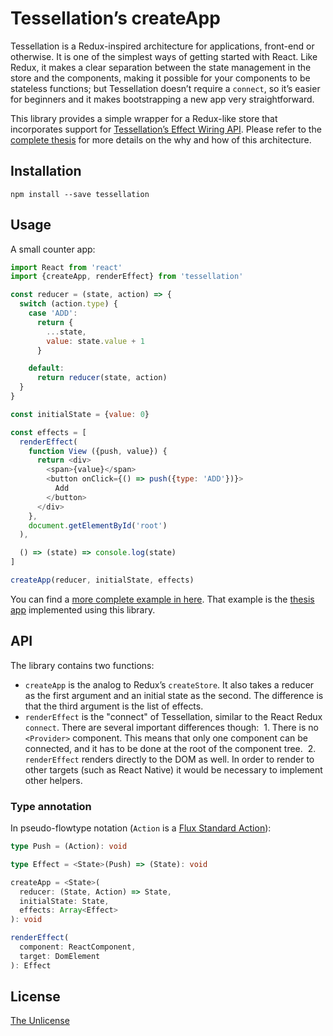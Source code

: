 # Tessellation’s createApp

Tessellation is a Redux-inspired architecture for applications, front-end or otherwise. It is one of the simplest ways of getting started with React. Like Redux, it makes a clear separation between the state management in the store and the components, making it possible for your components to be stateless functions; but Tessellation doesn’t require a `connect`, so it’s easier for beginners and it makes bootstrapping a new app very straightforward.

This library provides a simple wrapper for a Redux-like store that incorporates support for [Tessellation’s Effect Wiring API](https://github.com/xaviervia/tessellation#effect-wiring-api). Please refer to the [complete thesis](https://github.com/xaviervia/tessellation) for more details on the why and how of this architecture.

## Installation

```
npm install --save tessellation
```

## Usage

A small counter app:

```javascript
import React from 'react'
import {createApp, renderEffect} from 'tessellation'

const reducer = (state, action) => {
  switch (action.type) {
    case 'ADD':
      return {
        ...state,
        value: state.value + 1
      }

    default:
      return reducer(state, action)
  }
}

const initialState = {value: 0}

const effects = [
  renderEffect(
    function View ({push, value}) {
      return <div>
        <span>{value}</span>
        <button onClick={() => push({type: 'ADD'})}>
          Add
        </button>
      </div>
    },
    document.getElementById('root')
  ),

  () => (state) => console.log(state)
]

createApp(reducer, initialState, effects)
```

You can find a [more complete example in here](https://github.com/xaviervia/tessellation/blob/master/variations/with-library/src/index.js). That example is the [thesis app](https://xaviervia.github.io/tessellation/) implemented using this library.

## API

The library contains two functions:

- `createApp` is the analog to Redux’s `createStore`. It also takes a reducer as the first argument and an initial state as the second. The difference is that the third argument is the list of effects.
- `renderEffect` is the "connect" of Tessellation, similar to the React Redux `connect`. There are several important differences though:
  1. There is no `<Provider>` component. This means that only one component can be connected, and it has to be done at the root of the component tree.
  2. `renderEffect` renders directly to the DOM as well. In order to render to other targets (such as React Native) it would be necessary to implement other helpers.

### Type annotation

In pseudo-flowtype notation (`Action` is a [Flux Standard Action](https://github.com/acdlite/flux-standard-action)):

```typescript
type Push = (Action): void

type Effect = <State>(Push) => (State): void

createApp = <State>(
  reducer: (State, Action) => State, 
  initialState: State, 
  effects: Array<Effect>
): void

renderEffect(
  component: ReactComponent, 
  target: DomElement
): Effect
```

## License

[The Unlicense](../../LICENSE)
